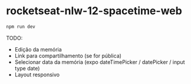 # rocketseat-nlw-12-spacetime-web

```bash
npm run dev
```

TODO:
  * Edição da memória
  * Link para compartilhamento (se for pública)
  * Selecionar data da memória (expo dateTimePicker / datePicker / input type date)
  * Layout responsivo



